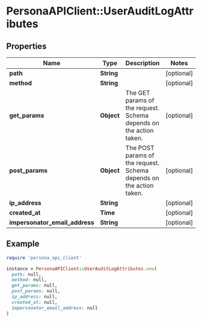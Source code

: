 # PersonaAPIClient::UserAuditLogAttributes

## Properties

| Name | Type | Description | Notes |
| ---- | ---- | ----------- | ----- |
| **path** | **String** |  | [optional] |
| **method** | **String** |  | [optional] |
| **get_params** | **Object** | The GET params of the request. Schema depends on the action taken. | [optional] |
| **post_params** | **Object** | The POST params of the request. Schema depends on the action taken. | [optional] |
| **ip_address** | **String** |  | [optional] |
| **created_at** | **Time** |  | [optional] |
| **impersonator_email_address** | **String** |  | [optional] |

## Example

```ruby
require 'persona_api_client'

instance = PersonaAPIClient::UserAuditLogAttributes.new(
  path: null,
  method: null,
  get_params: null,
  post_params: null,
  ip_address: null,
  created_at: null,
  impersonator_email_address: null
)
```

